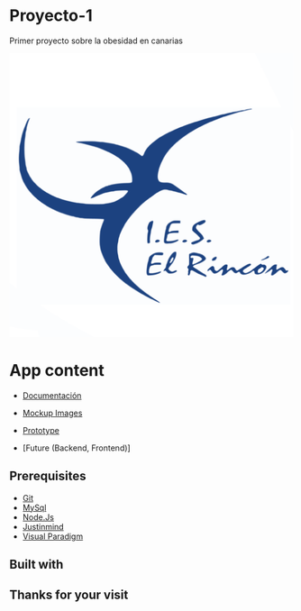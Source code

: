 # Proyecto-1
Primer proyecto sobre la obesidad en canarias

![logo Ies El Rincon](https://github.com/SergioPA11/Proyecto-1/blob/main/Mockup/rincon.png)

# App content

* [Documentación]()
* [Mockup Images]()
* [Prototype]()

* [Future (Backend, Frontend)]


## Prerequisites

* [Git]( https://git-scm.com/)
* [MySql]( https://www.mysql.com/)
* [Node.Js]( https://nodejs.org/en/)
* [Justinmind]( https://www.justinmind.com/)
* [Visual Paradigm]( https://www.visual-paradigm.com/)

## Built with





## Thanks for your visit
